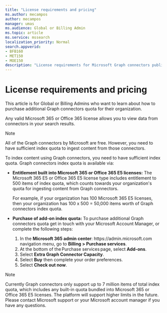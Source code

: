 ```yaml
---
title: "License requirements and pricing"
ms.author: mecampos
author: mecampos
manager: umas
ms.audience: Global or Billing Admin
ms.topic: article
ms.service: mssearch
localization_priority: Normal
search.appverid:
- BFB160
- MET150
- MOE150
description: "License requirements for Microsoft Graph connectors public preview for Microsoft Search"
---
```

<!---Previous ms.author: rusamai --->

# License requirements and pricing

This article is for Global or Billing Admins who want to learn about how to purchase additional Graph connectors quota for their organization.

Any valid Microsoft 365 or Office 365 license allows you to view data from connectors in your search results.

>[!NOTE]
>All of the Graph connectors by Microsoft are free. However, you need to have sufficient index quota to ingest content from those connectors.

To index content using Graph connectors, you need to have sufficient index quota. Graph connectors index quota is available via:

- **Entitlement built into Microsoft 365 or Office 365 E5 licenses:** The Microsoft 365 E5 or Office 365 E5 license type includes entitlement to 500 items of index quota, which counts towards your organization's quota for ingesting content from Graph connectors.

    For example, if your organization has 100 Microsoft 365 E5 licenses, then your organization has 100 x 500 = 50,000 items worth of Graph connectors index quota.
- **Purchase of add-on index quota:** To purchase additional Graph connectors quota get in touch with your Microsoft Account Manager, or complete the following steps:

    1. In the **Microsoft 365 admin center**: https://<span>admin.microsoft.</span>com navigation menu, go to **Billing > Purchase services**.
    2. At the bottom of the Purchase services page, select **Add-ons**.
    3. Select **Extra Graph Connector Capacity**.
    4. Select **Buy** then complete your order preferences.
    5. Select **Check out now**.

>[!NOTE]
>Currently Graph connectors only support up to 7 million items of total index quota, which includes any built-in quota bundled into Microsoft 365 or Office 365 E5 licenses. The platform will support higher limits in the future. Please contact Microsoft support or your Microsoft account manager if you have any questions.
